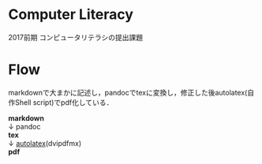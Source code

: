 # Computer Literacy
2017前期 コンピュータリテラシの提出課題

# Flow
markdownで大まかに記述し，pandocでtexに変換し，修正した後autolatex(自作Shell script)でpdf化している．

__markdown__  
↓ pandoc  
__tex__  
↓ [autolatex](https://github.com/shuymn/Misc/blob/master/bin/autolatex)(dvipdfmx)  
__pdf__  

